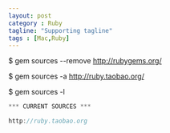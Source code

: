 ```yaml
---
layout: post
category : Ruby
tagline: "Supporting tagline"
tags : [Mac,Ruby]
---
```

$ gem sources --remove http://rubygems.org/

$ gem sources -a http://ruby.taobao.org/

$ gem sources -l

```c
*** CURRENT SOURCES ***

http://ruby.taobao.org
```
